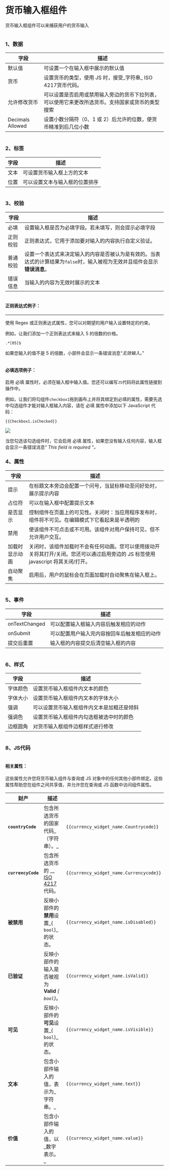 # 货币输入框组件

货币输入框组件可以来捕获用户的货币输入

<figure><img src="../../../.gitbook/assets/image (11) (2).png" alt=""><figcaption></figcaption></figure>

### 1、数据

| 字段               | 描述                                               |
| ---------------- | ------------------------------------------------ |
| 默认值              | 可设置一个在输入框中展示的默认值                                 |
| 货币               | 设置货币的类型，使用 JS 时，接受_字符串_ ISO 4217货币代码。            |
| 允许修改货币           | 可以设置是否启用或禁用输入旁边的货币下拉列表，可以使用它来更改所选货币。支持国家或货币的类型搜索 |
| Decimals Allowed | 设置小数分隔符（0、1 或 2）后允许的位数，使货币精准到后几位小数               |

<figure><img src="../../../.gitbook/assets/image (3) (2).png" alt=""><figcaption></figcaption></figure>

### 2、标签

| 字段 | 描述              |
| -- | --------------- |
| 文本 | 可设置货币输入框上方的文本   |
| 位置 | 可以设置文本与输入框的位置排序 |

<figure><img src="../../../.gitbook/assets/image (24) (1).png" alt=""><figcaption></figcaption></figure>



### 3、校验

| 字段   | 描述                                                                  |
| ---- | ------------------------------------------------------------------- |
| 必填   | 设置输入框是否为必填字段。若未填写，则会提示必填字段                                          |
| 正则校验 | 正则表达式，它用于添加要对输入的内容执行自定义验证。                                          |
| 普通校验 | 设置一个表达式来决定输入的内容是否被认为是有效的。当表达式的计算结果为`false`时，输入被视为无效并且组件会显示**错误消息**。 |
| 错误信息 | 当输入的内容为无效时展示的文本                                                     |

<figure><img src="../../../.gitbook/assets/image (12) (2).png" alt=""><figcaption></figcaption></figure>

#### **正则表达式例子：**

****

使用 Regex 或正则表达式属性，您可以对期望的用户输入设置特定的约束。

例如，让我们添加一个正则表达式来输入 5 的倍数的价格。

```
.*[05]$
```

如果您输入的值不是 5 的倍数，小部件会显示一条错误消息“_无效输入。_”

<figure><img src="../../../.gitbook/assets/image (27) (1).png" alt=""><figcaption></figcaption></figure>

#### 必填选项例子：

启用 必填 属性时，必须在输入框中输入值。您还可以编写`JS`代码将此属性链接到操作中。

例如，让我们将勾组件`checkbox1`拖到画布上并将其绑定到必填的属性，需要先选中勾选组件才能对输入框输入内容，请在 必填 属性中添加以下 JavaScript 代码：

```
{{Checkbox1.isChecked}}
```

![](<../../../.gitbook/assets/image (21) (1).png>)

当您勾选该勾选组件时，它会启用 必填 属性，如果您没有输入任何内容，输入框会显示一条错误消息“ _This field is required ”。_

### 4、属性

| 字段      | 描述                                                                         |
| ------- | -------------------------------------------------------------------------- |
| 提示      | 在标题文本旁边会配置一个问号，当鼠标移动至问好处时，展示提示内容                                           |
| 占位符     | 可以在输入框中配置提示文本                                                              |
| 是否显示    | 控制组件在页面上的可见性。关闭时：当应用程序发布时，组件将不可见。在编辑模式下它看起来是半透明的                           |
| 禁用      | 使该组件不可点击或不可用。该组件对用户保持可见，但不允许用户交互。                                          |
| 加载时显示动画 | 关闭时，该组件加载时不会有任何动画。您可以使用拨动开关将其打开/关闭。您还可以通过启用旁边的 JS 标签使用 javascript 将其关闭/打开。 |
| 自动聚焦    | 启用后，用户的鼠标会在页面加载时自动聚焦在输入框上。                                                 |



<figure><img src="../../../.gitbook/assets/image (35) (1).png" alt=""><figcaption></figcaption></figure>

### 5、事件

| 字段            | 描述                     |
| ------------- | ---------------------- |
| onTextChanged | 可以配置输入框输入内容后触发相应的动作    |
| onSubmit      | 可以配置用户输入完内容按回车后触发相应的动作 |
| 提交后重置         | 输入框的内容提交后清空输入框的内容      |

<figure><img src="../../../.gitbook/assets/image (29) (1).png" alt=""><figcaption></figcaption></figure>



### 6、样式

| 字段   | 描述                    |
| ---- | --------------------- |
| 字体颜色 | 设置货币输入框组件内文本的颜色       |
| 字体大小 | 设置货币输入框组件内文本的字体大小     |
| 强调   | 可以设置货币输入框组件内文本是加粗还是倾斜 |
| 强调色  | 设置货币输入框组件内勾选框被选中时的颜色  |
| 边框圆角 | 对货币输入框组件边框样式进行修改      |

<figure><img src="../../../.gitbook/assets/image (34) (1).png" alt=""><figcaption></figcaption></figure>







### 8、JS代码



<figure><img src="../../../.gitbook/assets/image (22) (1).png" alt=""><figcaption></figcaption></figure>

#### 相关属性：

这些属性允许您将货币输入组件与查询或 JS 对象中的任何其他小部件绑定。这些属性帮助您在组件之间共享值，并允许您在查询或 JS 函数中访问组件属性。

| 财产                 | 描述                                                                           |                                         |
| ------------------ | ---------------------------------------------------------------------------- | --------------------------------------- |
| **`countryCode`**  | 包含所选货币的国家代码_（字符串）。_                                                          | `{{currency_widget_name.Countrycode}}`  |
| **`currencyCode`** | 包含所选货币的 \_\_ [ISO 4217](https://www.iso.org/iso-4217-currency-codes.html)代码。 | `{{currency_widget_name.Currencycode}}` |
| **被禁用**            | 反映小部件的**禁用**设置_( `bool`)_的状态。                                                | `{{currency_widget_name.isDisabled}}`   |
| **已验证**            | 反映小部件的输入是否被视为**Valid** _( `bool`)_。                                          | `{{currency_widget_name.isValid}}`      |
| **可见**             | 反映小部件的**可见**设置_( `bool`)_的状态。                                                | `{{currency_widget_name.isVisible}}`    |
| **文本**             | 包含小部件输入的值，表示为_字符串。_                                                          | `{{currency_widget_name.text}}`         |
| **价值**             | 包含小部件输入的值，以_数字表示。_                                                           | `{{currency_widget_name.value}}`        |
